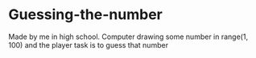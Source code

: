 # Guessing-the-number
Made by me in high school. Computer drawing some number in range(1, 100) and the player task is to guess that number
